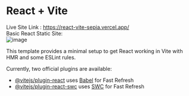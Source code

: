 # React + Vite
Live Site Link : https://react-vite-sepia.vercel.app/ </br>
Basic React Static Site:
</br>
![image](https://github.com/Pritam-kumar1/React-Vite/assets/43674653/c88ea332-d7bb-434f-adb4-372929dfe419)



This template provides a minimal setup to get React working in Vite with HMR and some ESLint rules.

Currently, two official plugins are available:

- [@vitejs/plugin-react](https://github.com/vitejs/vite-plugin-react/blob/main/packages/plugin-react/README.md) uses [Babel](https://babeljs.io/) for Fast Refresh
- [@vitejs/plugin-react-swc](https://github.com/vitejs/vite-plugin-react-swc) uses [SWC](https://swc.rs/) for Fast Refresh
